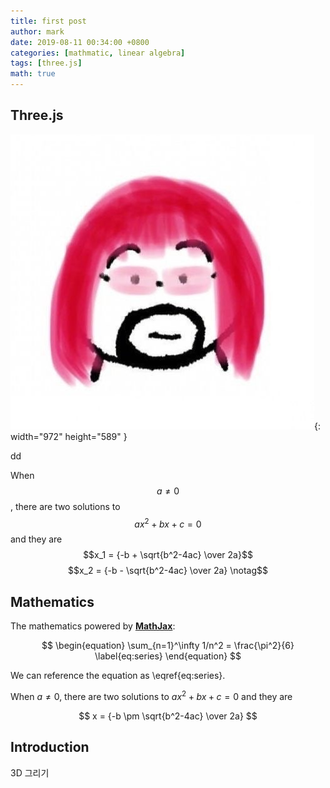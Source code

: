 ```yaml
---
title: first post
author: mark
date: 2019-08-11 00:34:00 +0800
categories: [mathmatic, linear algebra]
tags: [three.js]
math: true
---
```


## Three.js

![Desktop View](/assets/avatar.png){: width="972" height="589" }

<!-- Spinning Cube Demo -->
<div class='threejs'>
    <div id='cube'></div>
</div>
dd

When $$a \ne 0$$, there are two solutions to $$ax^2 + bx + c = 0$$ and they are
$$x_1 = {-b + \sqrt{b^2-4ac} \over 2a}$$
$$x_2 = {-b - \sqrt{b^2-4ac} \over 2a} \notag$$

## Mathematics

The mathematics powered by [**MathJax**](https://www.mathjax.org/):

$$
\begin{equation}
  \sum_{n=1}^\infty 1/n^2 = \frac{\pi^2}{6}
  \label{eq:series}
\end{equation}
$$

We can reference the equation as \eqref{eq:series}.

When $a \ne 0$, there are two solutions to $ax^2 + bx + c = 0$ and they are

$$ x = {-b \pm \sqrt{b^2-4ac} \over 2a} $$


## Introduction

3D 그리기

<!-- code -->

<script src="https://cdnjs.cloudflare.com/ajax/libs/three.js/r121/three.min.js"></script>

<link rel="stylesheet" href="/assets/three/style.css">

<script src='/assets/three/cube.js'></script>
